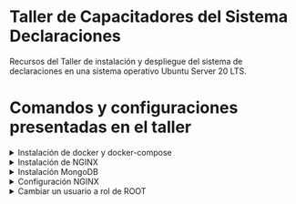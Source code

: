 # Taller de Capacitadores del Sistema Declaraciones
Recursos del Taller de instalación y despliegue del sistema de declaraciones en una sistema operativo Ubuntu Server 20 LTS.

# Comandos y configuraciones presentadas en el taller
<details>
  <summary>Instalación de docker y docker-compose</summary>
  
  ```bash
curl -fsSL https://download.docker.com/linux/ubuntu/gpg | sudo apt-key add -
sudo add-apt-repository "deb [arch=amd64] https://download.docker.com/linux/ubuntu focal stable"
sudo apt update
sudo apt install docker-ce docker-compose
sudo systemctl status docker
sudo systemctl enable docker
sudo usermod -aG docker ${USER}
su - ${USER}
id -nG
  ```
</details>


<details>
  <summary>Instalación de NGINX</summary>
  
  ```bash
sudo apt install nginx
sudo systemctl status nginx
sudo systemctl enable nginx
  ```
</details>

<details>
  <summary>Instalación MongoDB</summary>
  
  ```bash
curl -fsSL https://www.mongodb.org/static/pgp/server-4.4.asc | sudo apt-key add -
echo "deb [ arch=amd64,arm64 ] https://repo.mongodb.org/apt/ubuntu focal/mongodb-org/4.4 multiverse" | sudo tee /etc/apt/sources.list.d/mongodb-org-4.4.list
sudo apt update
sudo apt install mongodb-org
sudo systemctl start mongod.service
sudo systemctl enable mongod.service
sudo systemctl status mongod.service

mongo --host localhost
use admin
db.createUser({user: "declara-user", pwd: "declara-password", roles: [{ role: "dbOwner", db: "declaraciones" } ] })
```
</details>

<details>
  <summary>Configuración NGINX</summary>
  
```nginx
server {
        listen 80;
        server_name dominio-o-ip;
        location / {
            proxy_pass http://localhost:8080;
            proxy_http_version 1.1;
            proxy_set_header Upgrade $http_upgrade;
            proxy_set_header Connection 'upgrade';
            proxy_set_header Host $host;
            proxy_cache_bypass $http_upgrade;
        }

        location /api {
     	    rewrite /api(/.*)$ $1 break;
            proxy_pass http://localhost:3000;
            proxy_http_version 1.1;
            proxy_set_header   X-Forwarded-For $remote_addr;
            proxy_set_header   Host $http_host;
        }
}
```
</details>

<details>
  <summary>Cambiar un usuario a rol de ROOT</summary>

  ```bash
mongo -u declara-user -p --authenticationDatabase "admin" declaraciones
db.users.find().pretty();
var usuario = db.users.findOne({"_id": ObjectId("AQUI-VA-EL-ID")});
usuario.roles = [ "ROOT" ];
db.users.save(usuario);
 ```
</details>



